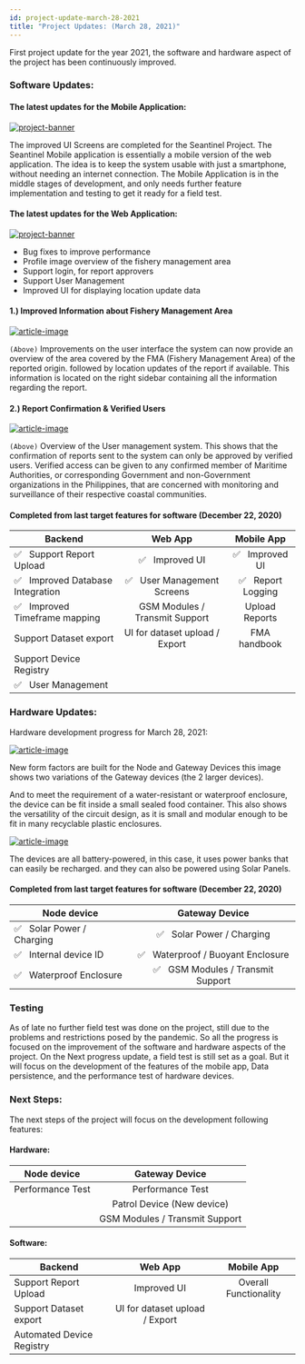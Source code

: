 ```yaml
---
id: project-update-march-28-2021
title: "Project Updates: (March 28, 2021)"
---
```


First project update for the year 2021, the software and hardware aspect of the project has been continuously improved.

### Software Updates:

#### The latest updates for the Mobile Application:

[![project-banner](https://mist.now.sh/mist/sm-1.png)]()

The improved UI Screens are completed for the Seantinel Project. The Seantinel Mobile application is essentially a mobile version of the web application. The idea is to keep the system usable with just a smartphone, without needing an internet connection. The Mobile Application is in the middle stages of development, and only needs further feature implementation and testing to get it ready for a field test.

#### The latest updates for the Web Application:

[![project-banner](https://mist.now.sh/mist/sx1.gif)]()

- Bug fixes to improve performance
- Profile image overview of the fishery management area
- Support login, for report approvers
- Support User Management
- Improved UI for displaying location update data

#### 1.) Improved Information about Fishery Management Area

[![article-image](https://mist.now.sh/mist/seantinel-march-2020.png)]()

`(Above)` Improvements on the user interface the system can now provide an overview of the area covered by the FMA (Fishery Management Area) of the reported origin. followed by location updates of the report if available. This information is located on the right sidebar containing all the information regarding the report.

#### 2.) Report Confirmation & Verified Users

[![article-image](https://mist.now.sh/mist/suser.png)]()

`(Above)` Overview of the User management system. This shows that the confirmation of reports sent to the system can only be approved by verified users. Verified access can be given to any confirmed member of Maritime Authorities, or corresponding Government and non-Government organizations in the Philippines, that are concerned with monitoring and surveillance of their respective coastal communities.

#### Completed from last target features for software (December 22, 2020)

| Backend                                 |              Web App              |        Mobile App        |
| --------------------------------------- | :-------------------------------: | :----------------------: |
| ✅ &nbsp; Support Report Upload         |       ✅ &nbsp; Improved UI       |  ✅ &nbsp; Improved UI   |
| ✅ &nbsp; Improved Database Integration | ✅ &nbsp; User Management Screens | ✅ &nbsp; Report Logging |
| ✅ &nbsp; Improved Timeframe mapping    |  GSM Modules / Transmit Support   |      Upload Reports      |
| Support Dataset export                  |  UI for dataset upload / Export   |       FMA handbook       |
| Support Device Registry                 |                                   |                          |
| ✅ &nbsp; User Management               |                                   |                          |

### Hardware Updates:

Hardware development progress for March 28, 2021:

[![article-image](https://mist.now.sh/mist/Devices1.png)]()

New form factors are built for the Node and Gateway Devices this image shows two variations of the Gateway devices (the 2 larger devices).

And to meet the requirement of a water-resistant or waterproof enclosure, the device can be fit inside a small sealed food container. This also shows the versatility of the circuit design, as it is small and modular enough to be fit in many recyclable plastic enclosures.

[![article-image](https://mist.now.sh/mist/Devices2.png)]()

The devices are all battery-powered, in this case, it uses power banks that can easily be recharged. and they can also be powered using Solar Panels.

#### Completed from last target features for software (December 22, 2020)

| Node device                      |              Gateway Device              |
| -------------------------------- | :--------------------------------------: |
| ✅ &nbsp; Solar Power / Charging |     ✅ &nbsp; Solar Power / Charging     |
| ✅ &nbsp; Internal device ID     | ✅ &nbsp; Waterproof / Buoyant Enclosure |
| ✅ &nbsp; Waterproof Enclosure   | ✅ &nbsp; GSM Modules / Transmit Support |

### Testing

As of late no further field test was done on the project, still due to the problems and restrictions posed by the pandemic. So all the progress is focused on the improvement of the software and hardware aspects of the project. On the Next progress update, a field test is still set as a goal. But it will focus on the development of the features of the mobile app, Data persistence, and the performance test of hardware devices.

### Next Steps:

The next steps of the project will focus on the development following features:

#### Hardware:

| Node device      |         Gateway Device         |
| ---------------- | :----------------------------: |
| Performance Test |        Performance Test        |
|                  |   Patrol Device (New device)   |
|                  | GSM Modules / Transmit Support |

#### Software:

| Backend                   |            Web App             |      Mobile App       |
| ------------------------- | :----------------------------: | :-------------------: |
| Support Report Upload     |          Improved UI           | Overall Functionality |
| Support Dataset export    | UI for dataset upload / Export |                       |
| Automated Device Registry |                                |                       |

